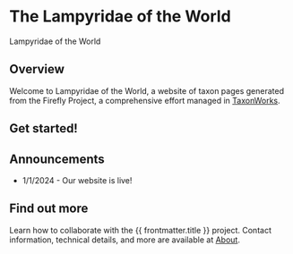    
# The Lampyridae of the World
Lampyridae of the World

## Overview
Welcome to Lampyridae of the World, a website of taxon pages generated from the Firefly Project, a comprehensive effort managed in [TaxonWorks](https://taxonworks.org). 

## Get started!
<autocomplete-otu class="w-80"/>

## Announcements
* 1/1/2024 - Our website is live!

## Find out more
Learn how to collaborate with the {{ frontmatter.title }} project. Contact information, technical details, and more are available at [About](/about).
